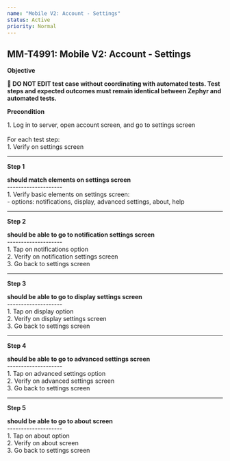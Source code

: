 ```yaml
---
name: "Mobile V2: Account - Settings"
status: Active
priority: Normal
---
```


## MM-T4991: Mobile V2: Account - Settings

**Objective**

**🛑 DO NOT EDIT test case without coordinating with automated tests. Test steps and expected outcomes must remain identical between Zephyr and automated tests.**

**Precondition**

1\. Log in to server, open account screen, and go to settings screen\
\
For each test step:\
1\. Verify on settings screen

---

**Step 1**

**should match elements on settings screen**\
\--------------------\
1\. Verify basic elements on settings screen:\
\- options: notifications, display, advanced settings, about, help

---

**Step 2**

**should be able to go to notification settings screen**\
\--------------------\
1\. Tap on notifications option\
2\. Verify on notification settings screen\
3\. Go back to settings screen

---

**Step 3**

**should be able to go to display settings screen**\
\--------------------\
1\. Tap on display option\
2\. Verify on display settings screen\
3\. Go back to settings screen

---

**Step 4**

**should be able to go to advanced settings screen**\
\--------------------\
1\. Tap on advanced settings option\
2\. Verify on advanced settings screen\
3\. Go back to settings screen

---

**Step 5**

**should be able to go to about screen**\
\--------------------\
1\. Tap on about option\
2\. Verify on about screen\
3\. Go back to settings screen

